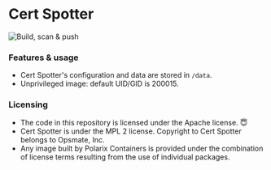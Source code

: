 # Cert Spotter 

![Build, scan & push](https://github.com/Polarix-Containers/certspotter/actions/workflows/build.yml/badge.svg)

### Features & usage
- Cert Spotter's configuration and data are stored in `/data`.
- Unprivileged image: default UID/GID is 200015.

### Licensing
- The code in this repository is licensed under the Apache license. 😇
- Cert Spotter is under the MPL 2 license. Copyright to Cert Spotter  belongs to Opsmate, Inc.
- Any image built by Polarix Containers is provided under the combination of license terms resulting from the use of individual packages.

